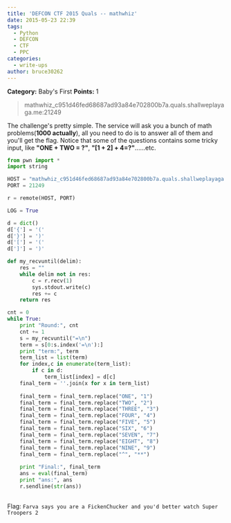 ```yaml
---
title: 'DEFCON CTF 2015 Quals -- mathwhiz'
date: 2015-05-23 22:39
tags:
  - Python
  - DEFCON
  - CTF
  - PPC
categories:
  - write-ups
author: bruce30262
---
```

**Category:** Baby's First
**Points:** 1
> mathwhiz_c951d46fed68687ad93a84e702800b7a.quals.shallweplayaga.me:21249

<!-- more -->

The challenge's pretty simple. The service will ask you a bunch of math problems(**1000 actually**), all you need to do is to answer all of them and you'll get the flag. Notice that some of the questions contains some tricky input, like **"ONE + TWO = ?"**, **"[1 + 2] + 4=?"**......etc.  

```python
from pwn import *
import string

HOST = "mathwhiz_c951d46fed68687ad93a84e702800b7a.quals.shallweplayaga.me"
PORT = 21249

r = remote(HOST, PORT)

LOG = True

d = dict()
d['{'] = '('
d['}'] = ')'
d['['] = '('
d[']'] = ')'

def my_recvuntil(delim):
    res = ""
    while delim not in res:
        c = r.recv(1)
        sys.stdout.write(c)
        res += c
    return res

cnt = 0
while True:
    print "Round:", cnt
    cnt += 1
    s = my_recvuntil("=\n")
    term = s[0:s.index('=\n'):]
    print "term:", term
    term_list = list(term)
    for index,c in enumerate(term_list):
        if c in d:
            term_list[index] = d[c]
    final_term = ''.join(x for x in term_list)
    
    final_term = final_term.replace("ONE", "1")
    final_term = final_term.replace("TWO", "2")
    final_term = final_term.replace("THREE", "3")
    final_term = final_term.replace("FOUR", "4")
    final_term = final_term.replace("FIVE", "5")
    final_term = final_term.replace("SIX", "6")
    final_term = final_term.replace("SEVEN", "7")
    final_term = final_term.replace("EIGHT", "8")
    final_term = final_term.replace("NINE", "9")
    final_term = final_term.replace("^", "**")
    
    print "Final:", final_term
    ans = eval(final_term)
    print "ans:", ans
    r.sendline(str(ans))
 
```

Flag: `Farva says you are a FickenChucker and you'd better watch Super Troopers 2`
